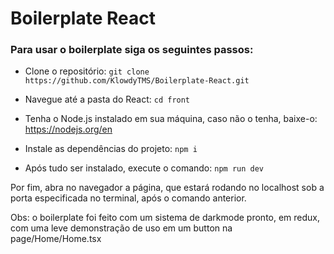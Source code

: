 # Boilerplate React

### Para usar o boilerplate siga os seguintes passos:

* Clone o repositório: `git clone https://github.com/KlowdyTMS/Boilerplate-React.git`

* Navegue até a pasta do React: `cd front`

* Tenha o Node.js instalado em sua máquina, caso não o tenha, baixe-o: https://nodejs.org/en

* Instale as dependências do projeto: `npm i`

* Após tudo ser instalado, execute o comando: `npm run dev`

Por fim, abra no navegador a página, que estará rodando no localhost sob a porta especificada no terminal, após o comando anterior.

Obs: o boilerplate foi feito com um sistema de darkmode pronto, em redux, com uma leve demonstração de uso em um button na page/Home/Home.tsx
